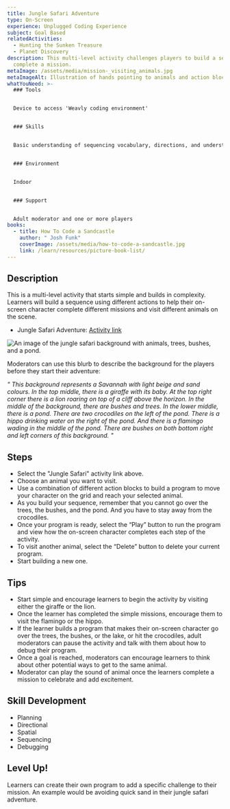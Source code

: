 ```yaml
---
title: Jungle Safari Adventure
type: On-Screen
experience: Unplugged Coding Experience
subject: Goal Based
relatedActivities:
  - Hunting the Sunken Treasure
  - Planet Discovery
description: This multi-level activity challenges players to build a sequence to
  complete a mission.
metaImage: /assets/media/mission-_visiting_animals.jpg
metaImageAlt: Illustration of hands pointing to animals and action blocks on branch
whatYouNeed: >-
  ### Tools


  Device to access 'Weavly coding environment'


  ### Skills


  Basic understanding of sequencing vocabulary, directions, and understanding of the selected coding environment


  ### Environment


  Indoor 


  ### Support


  Adult moderator and one or more players
books:
  - title: How To Code a Sandcastle
    author: " Josh Funk"
    coverImage: /assets/media/how-to-code-a-sandcastle.jpg
    link: /learn/resources/picture-book-list/
---
```

## Description

This is a multi-level activity that starts simple and builds in complexity. Learners will build a sequence using different actions to help their on-screen character complete different missions and visit different animals on the scene.

* Jungle Safari Adventure: [Activity link](https://create.weavly.org/?v=0.9&t=mixed&w=Jungle&p=&c=abb&a=123456ABDabd)

![An image of the jungle safari background with animals, trees, bushes, and a pond.](/assets/media/jungle-safari.svg "Mission: Visiting Animals")

Moderators can use this blurb to describe the background for the players before they start their adventure:

*" This background represents a Savannah with light beige and sand colours. In the top middle, there is a giraffe with its baby. At the top right corner there is a lion roaring on top of a cliff above the horizon. In the middle of the background, there are bushes and trees. In the lower middle, there is a pond. There are two crocodiles on the left of the pond. There is a hippo drinking water on the right of the pond. And there is a flamingo wading in the middle of the pond. There are bushes on both bottom right and left corners of this background. "*

## Steps

* Select the "Jungle Safari" activity link above.
* Choose an animal you want to visit.
* Use a combination of different action blocks to build a program to move your character on the grid and reach your selected animal.
* As you build your sequence, remember that you cannot go over the trees, the bushes, and the pond. And you have to stay away from the crocodiles. 
* Once your program is ready, select the “Play” button to run the program and view how the on-screen character completes each step of the activity.
* To visit another animal, select the “Delete” button to delete your current program.
* Start building a new one.

## Tips

* Start simple and encourage learners to begin the activity by visiting either the giraffe or the lion.
* Once the learner has completed the simple missions, encourage them to visit the flamingo or the hippo. 
* If the learner builds a program that makes their on-screen character go over the trees, the bushes, or the lake, or hit the crocodiles, adult moderators can pause the activity and talk with them about how to debug their program. 
* Once a goal is reached, moderators can encourage learners to think about other potential ways to get to the same animal.
* Moderator can play the sound of animal once the learners complete a mission to celebrate and add excitement.

## Skill Development

* Planning
* Directional
* Spatial
* Sequencing
* Debugging

## Level Up!

Learners can create their own program to add a specific challenge to their mission. An example would be avoiding quick sand in their jungle safari adventure.